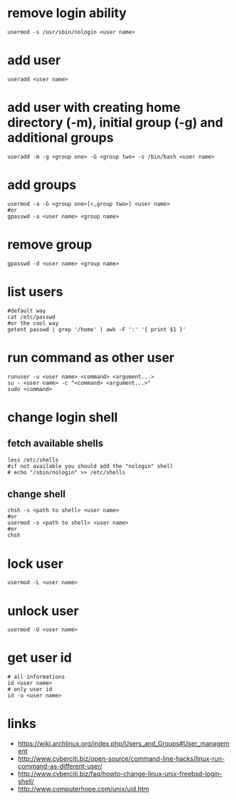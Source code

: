 # remove login ability

```
usermod -s /usr/sbin/nologin <user name>
```

# add user

```
useradd <user name>
```

# add user with creating home directory (-m), initial group (-g) and additional groups

```
useradd -m -g <group one> -G <group two> -s /bin/bash <user name>
```

# add groups

```
usermod -a -G <group one>[<,group two>] <user name>
#or
gpasswd -a <user name> <group name>
```

# remove group

```
gpasswd -d <user name> <group name>
```

# list users

```
#default way
cat /etc/passwd
#or the cool way
getent passwd | grep '/home' | awk -F ':' '{ print $1 }'
```

# run command as other user

```
runuser -u <user name> <command> <argument...>
su - <user name> -c "<command> <argument...>"
sudo <command>
```

# change login shell

## fetch available shells

```
less /etc/shells
#if not available you should add the "nologin" shell
# echo "/sbin/nologin" >> /etc/shells
```

## change shell

```
chsh -s <path to shell> <user name>
#or
usermod -s <path to shell> <user name>
#or
chsh
```

# lock user

```
usermod -L <user name>
```

# unlock user

```
usermod -U <user name>
```

# get user id

```
# all informations
id <user name>
# only user id
id -u <user name>
```

# links

* https://wiki.archlinux.org/index.php/Users_and_Groups#User_management
* http://www.cyberciti.biz/open-source/command-line-hacks/linux-run-command-as-different-user/
* http://www.cyberciti.biz/faq/howto-change-linux-unix-freebsd-login-shell/
* http://www.computerhope.com/unix/uid.htm
